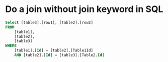 # Do a join without join keyword in SQL

```sql
Select [table3].[row1], [table2].[row2]
FROM
    [table1],
    [table2],
    [table3]
WHERE
    [table1].[Id] = [table2].[Table1Id]
    AND [table2].[Id] = [table3].[Table2.Id]
```


